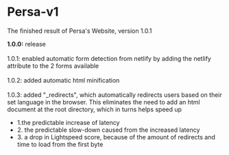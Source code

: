 # Persa-v1
The finished result of Persa's Website, version 1.0.1

<b>1.0.0:</b> release <br>
<br>
1.0.1: enabled automatic form detection from netlify by adding the netlify attribute to the 2 forms available <br>
<br>
1.0.2: added automatic html minification <br>
<br>
1.0.3: added "_redirects", which automatically redirects users based on their set language in the browser. This eliminates the need to add an html document at the root directory, which in turns helps speed up 
<ul>
  <li>1.the predictable increase of latency</li>
  <li>2. the predictable slow-down caused from the increased latency</li>
  <li>3. a drop in Lightspeed score, because of the amount of redirects and time to load from the first byte</li>
</ul>
